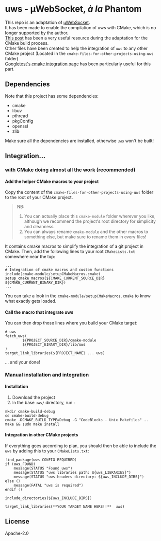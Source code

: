 # uws  -  µWebSocket, *à la* Phantom

This repo is an adaptation of [µWebSocket](https://github.com/uNetworking/uWebSockets).  
It has been made to enable the compilation of uws with CMake, which is no longer supported by the author.  
[This post](https://pabloariasal.github.io/2018/02/19/its-time-to-do-cmake-right/) has been a very useful resource during the adaptation for the CMake build process.  
Other files have been created to help the integration of `uws` to any other CMake project (Located in the `cmake-files-for-other-projects-using-uws` folder)  
[Googletest's cmake integration page](https://github.com/google/googletest/blob/master/googletest/README.md#using-cmake) has been particularly useful for this part.  

## Dependencies  

Note that this project has some dependencies:  
  * cmake    
  * libuv  
  * pthread  
  * pkgConfig  
  * openssl  
  * zlib  

Make sure all the dependencies are installed, otherwise `uws` won't be built!

## Integration...
### with CMake doing almost all the work (recommended)
#### Add the helper CMake macros to your project
Copy the content of the `cmake-files-for-other-projects-using-uws` folder to the root of your CMake project.

> NB:
> 1. You can actually place this `cmake-module` folder wherever you like, although we recommend the project's root directory for simplicity and cleanness.  
> 2. You can always rename `cmake-module` and the other macros to something else, but make sure to rename them in every files!


It contains cmake macros to simplify the integration of a git project in CMake.
Then, add the following lines to your root `CMakeLists.txt` somewhere near the top:
```
...  
# Integration of cmake macros and custom functions
include(cmake-module/setupCMakeMacros.cmake)
setup_cmake_macros(${CMAKE_CURRENT_SOURCE_DIR} ${CMAKE_CURRENT_BINARY_DIR})
...  
```
You can take a look in the `cmake-module/setupCMakeMacros.cmake` to know what exactly gets loaded.

#### Call the macro that integrate uws
You can then drop those lines where you build your CMake target:  
```
# uws
fetch_uws(
        ${PROJECT_SOURCE_DIR}/cmake-module
        ${PROJECT_BINARY_DIR}/lib/uws
)
target_link_libraries(${PROJECT_NAME} ... uws)
```

... and your done!


### Manual installation and integration
#### Installation  

1. Download the project
2. In the base `uws/` directory, run :
```
mkdir cmake-build-debug
cd cmake-build-debug
cmake -DCMAKE_BUILD_TYPE=Debug -G "CodeBlocks - Unix Makefiles" ..
make && sudo make install
```
#### Integration in other CMake projects
If everything goes according to plan, you should then be able to include the `uws` by adding this to your `CMakeLists.txt`:  
```
find_package(uws CONFIG REQUIRED)
if (uws_FOUND)
    message(STATUS "Found uws")
    message(STATUS "uws libraries path: ${uws_LIBRARIES}")
    message(STATUS "uws headers directory: ${uws_INCLUDE_DIRS}")
else ()
    message(FATAL "uws is required")
endif ()

include_directories(${uws_INCLUDE_DIRS})

target_link_libraries(**YOUR TARGET NAME HERE!!**  uws)

```

## License
Apache-2.0

